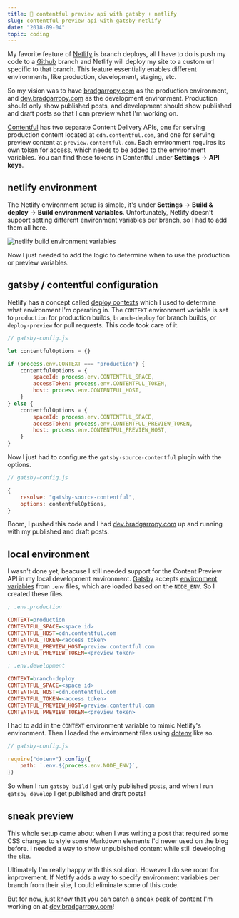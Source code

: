 ```yaml
---
title: 👀 contentful preview api with gatsby + netlify
slug: contentful-preview-api-with-gatsby-netlify
date: "2018-09-04"
topic: coding
---
```


My favorite feature of [Netlify][1] is branch deploys, all I have to do is push my code to a [Github][2] branch and Netlify will deploy my site to a custom url specific to that branch. This feature essentially enables different environments, like production, development, staging, etc.

So my vision was to have [bradgarropy.com][3] as the production environment, and [dev.bradgarropy.com][4] as the development environment. Production should only show published posts, and development should show published and draft posts so that I can preview what I'm working on.

[Contentful][5] has two separate Content Delivery APIs, one for serving production content located at `cdn.contentful.com`, and one for serving preview content at `preview.contentful.com`. Each environment requires its own token for access, which needs to be added to the environment variables. You can find these tokens in Contentful under **Settings** -> **API keys**.

## netlify environment

The Netlify environment setup is simple, it's under **Settings** -> **Build & deploy** -> **Build environment variables**. Unfortunately, Netlify doesn't support setting different environment variables per branch, so I had to add them all here.

![netlify build environment variables][6]

Now I just needed to add the logic to determine when to use the production or preview variables.

## gatsby / contentful configuration

Netlify has a concept called [deploy contexts][7] which I used to determine what environment I'm operating in. The `CONTEXT` environment variable is set to `production` for production builds, `branch-deploy` for branch builds, or `deploy-preview` for pull requests. This code took care of it.

```javascript
// gatsby-config.js

let contentfulOptions = {}

if (process.env.CONTEXT === "production") {
    contentfulOptions = {
        spaceId: process.env.CONTENTFUL_SPACE,
        accessToken: process.env.CONTENTFUL_TOKEN,
        host: process.env.CONTENTFUL_HOST,
    }
} else {
    contentfulOptions = {
        spaceId: process.env.CONTENTFUL_SPACE,
        accessToken: process.env.CONTENTFUL_PREVIEW_TOKEN,
        host: process.env.CONTENTFUL_PREVIEW_HOST,
    }
}
```

Now I just had to configure the `gatsby-source-contentful` plugin with the options.

```javascript
// gatsby-config.js

{
    resolve: "gatsby-source-contentful",
    options: contentfulOptions,
}
```

Boom, I pushed this code and I had [dev.bradgarropy.com][4] up and running with my published and draft posts.

## local environment

I wasn't done yet, beacuse I still needed support for the Content Preview API in my local development environment. [Gatsby][8] accepts [environment variables][9] from `.env` files, which are loaded based on the `NODE_ENV`. So I created these files.

```ini {3}
; .env.production

CONTEXT=production
CONTENTFUL_SPACE=<space id>
CONTENTFUL_HOST=cdn.contentful.com
CONTENTFUL_TOKEN=<access token>
CONTENTFUL_PREVIEW_HOST=preview.contentful.com
CONTENTFUL_PREVIEW_TOKEN=<preview token>
```

```ini {3}
; .env.development

CONTEXT=branch-deploy
CONTENTFUL_SPACE=<space id>
CONTENTFUL_HOST=cdn.contentful.com
CONTENTFUL_TOKEN=<access token>
CONTENTFUL_PREVIEW_HOST=preview.contentful.com
CONTENTFUL_PREVIEW_TOKEN=<preview token>
```

I had to add in the `CONTEXT` environment variable to mimic Netlify's environment. Then I loaded the environment files using [dotenv][10] like so.

```javascript
// gatsby-config.js

require("dotenv").config({
    path: `.env.${process.env.NODE_ENV}`,
})
```

So when I run `gatsby build` I get only published posts, and when I run `gatsby develop` I get published and draft posts!

## sneak preview

This whole setup came about when I was writing a post that required some CSS changes to style some Markdown elements I'd never used on the blog before. I needed a way to show unpublished content while still developing the site.

Ultimately I'm really happy with this solution. However I do see room for improvement. If Netlify adds a way to specify environment variables per branch from their site, I could eliminate some of this code.

But for now, just know that you can catch a sneak peak of content I'm working on at [dev.bradgarropy.com][4]!

[1]: https://app.netlify.com/
[2]: https://github.com/
[3]: https://bradgarropy.com/
[4]: https://dev.bradgarropy.com/
[5]: https://app.contentful.com/
[6]: /posts/netlify-environment.png
[7]: https://www.netlify.com/docs/continuous-deployment/#deploy-contexts
[8]: https://www.gatsbyjs.org/
[9]: https://www.gatsbyjs.org/docs/environment-variables/
[10]: https://github.com/motdotla/dotenv#dotenv
